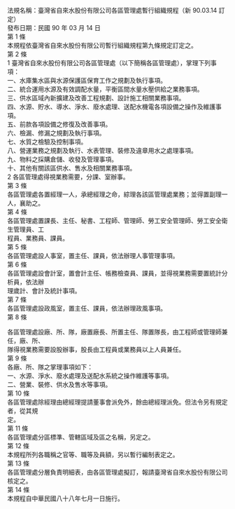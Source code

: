 法規名稱：臺灣省自來水股份有限公司各區管理處暫行組織規程（新 90.03.14 訂定）  
發布日期：民國 90 年 03 月 14 日  
第 1 條  
本規程依臺灣省自來水股份有限公司暫行組織規程第九條規定訂定之。  
第 2 條  
1 臺灣省自來水股份有限公司各區管理處（以下簡稱各區管理處），掌理下列事項：  
一、水庫集水區與水源保護區保育工作之規劃及執行事項。  
二、統合運用水源及有效調配水量，平衡區間水量水壓供給之業務事項。  
三、供水區域內新擴建及改善工程規劃、設計施工相關業務事項。  
四、水源、貯水、導水、淨水、廢水處理、送配水機電各項設備之操作及維護事項。  
五、前款各項設備之修復及改善事項。  
六、檢漏、修漏之規劃及執行事項。  
七、水質之檢驗及控制事項。  
八、營運業務之規劃及執行、水表管理、裝修及違章用水之處理事項。  
九、物料之採購倉儲、收發及管理事項。  
十、其他有關該區供水、售水及相關業務事項。  
2 各區管理處得視業務需要，分課、室辦事。  
第 3 條  
各區管理處各置經理一人，承總經理之命，綜理各該區管理處業務；並得置副理一人，襄助之。  
第 4 條  
各區管理處置課長、主任、秘書、工程師、管理師、勞工安全管理師、勞工安全衛生管理員、工  
程員、業務員、課員。  
第 5 條  
各區管理處設人事室，置主任、課員，依法辦理人事管理事項。  
第 6 條  
各區管理處設會計室，置會計主任、帳務檢查員、課員，並得視業務需要置統計分析員，依法辦  
理歲計、會計及統計事項。  
第 7 條  
各區管理處設政風室，置主任、課員，依法辦理政風事項。  
第 8 條  


各區管理處設廠、所、隊，廠置廠長、所置主任、隊置隊長，由工程師或管理師兼任，廠、所、  
隊得視業務需要設股辦事，股長由工程員或業務員以上人員兼任。  
第 9 條  
各廠、所、隊之掌理事項如下：  
一、水源、淨水、廢水處理及送配水系統之操作維護等事項。  
二、營業、裝修、供水及售水等事項。  
第 10 條  
各區管理處除經理由總經理提請董事會派免外，餘由總經理派免。但法令另有規定者，從其規  
定。  
第 11 條  
各區管理處分區標準、管轄區域及區之名稱，另定之。  
第 12 條  
本規程所列各職稱之官等、職等及員額，另以暫行編制表定之。  
第 13 條  
各區管理處分層負責明細表，由各區管理處擬訂，報請臺灣省自來水股份有限公司核定之。  
第 14 條  
本規程自中華民國八十八年七月一日施行。  


